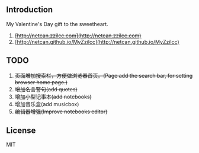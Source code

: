 ## Introduction
My Valentine's Day gift to the sweetheart.

1. ~~[http://netcan.zzilcc.com](http://netcan.zzilcc.com)~~
2. [http://netcan.github.io/MyZzilcc](http://netcan.github.io/MyZzilcc)

## TODO
1. ~~页面增加搜索栏，方便做浏览器首页。(Page add the search bar, for setting browser home page.)~~
2. ~~增加名言警句(add quotes)~~
3. ~~增加小型记事本(add notebooks)~~
4. 增加音乐盒(add musicbox)
5. ~~编辑器增强(Improve notebooks editor)~~

## License
MIT

